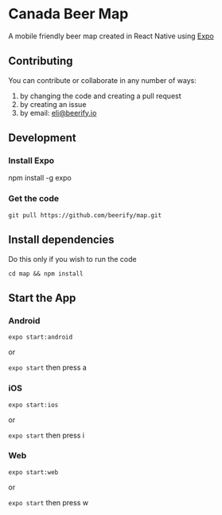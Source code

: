 # Canada Beer Map

A mobile friendly beer map created in React Native using [Expo](https://expo.io/)

## Contributing

You can contribute or collaborate in any number of ways:

1) by changing the code and creating a pull request
2) by creating an issue
3) by email: eli@beerify.io

## Development

### Install Expo
npm install -g expo

### Get the code
`git pull https://github.com/beerify/map.git`

## Install dependencies
Do this only if you wish to run the code

`cd map && npm install`


## Start the App
### Android
`expo start:android`

or

`expo start` then press a

### iOS
`expo start:ios`

or

`expo start` then press i

### Web
`expo start:web`

or

`expo start` then press w